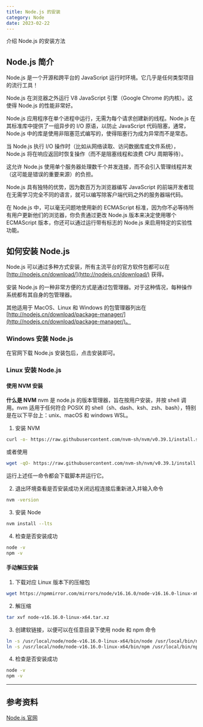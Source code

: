 ```yaml
---
title: Node.js 的安装
category: Node
date: 2023-02-22
---
```


介绍 Node.js 的安装方法
<!-- more -->

## Node.js 简介

Node.js 是一个开源和跨平台的 JavaScript 运行时环境。它几乎是任何类型项目的流行工具！

Node.js 在浏览器之外运行 V8 JavaScript 引擎（Google Chrome 的内核）。这使得 Node.js 的性能非常好。

Node.js 应用程序在单个进程中运行，无需为每个请求创建新的线程。Node.js 在其标准库中提供了一组异步的 I/O 原语，以防止 JavaScript 代码阻塞，通常，Node.js 中的库是使用非阻塞范式编写的，使得阻塞行为成为异常而不是常态。

当 Node.js 执行 I/O 操作时（比如从网络读取、访问数据库或文件系统），Node.js 将在响应返回时恢复操作（而不是阻塞线程和浪费 CPU 周期等待）。

这允许 Node.js 使用单个服务器处理数千个并发连接，而不会引入管理线程并发（这可能是错误的重要来源）的负担。

Node.js 具有独特的优势，因为数百万为浏览器编写 JavaScript 的前端开发者现在无需学习完全不同的语言，就可以编写除客户端代码之外的服务器端代码。

在 Node.js 中，可以毫无问题地使用新的 ECMAScript 标准，因为你不必等待所有用户更新他们的浏览器，你负责通过更改 Node.js 版本来决定使用哪个 ECMAScript 版本，你还可以通过运行带有标志的 Node.js 来启用特定的实验性功能。

## 如何安装 Node.js

Node.js 可以通过多种方式安装，所有主流平台的官方软件包都可以在 [http://nodejs.cn/download/](http://nodejs.cn/download/) 获得。

安装 Node.js 的一种非常方便的方式是通过包管理器。对于这种情况，每种操作系统都有其自身的包管理器。

其他适用于 MacOS、Linux 和 Windows 的包管理器列出在 [http://nodejs.cn/download/package-manager/](http://nodejs.cn/download/package-manager/)。

### Windows 安装 Node.js

在官网下载 Node.js 安装包后，点击安装即可。

### Linux 安装 Node.js

#### 使用 NVM 安装

**什么是 NVM**
nvm 是 node.js 的版本管理器，旨在按用户安装，并按 shell 调用。nvm 适用于任何符合 POSIX 的 shell（sh、dash、ksh、zsh、bash），特别是在以下平台上：unix、macOS 和 windows WSL。

1. 安装 NVM
```bash
curl -o- https://raw.githubusercontent.com/nvm-sh/nvm/v0.39.1/install.sh | bash
```
或者使用
```bash
wget -qO- https://raw.githubusercontent.com/nvm-sh/nvm/v0.39.1/install.sh | bash
```
运行上述任一命令都会下载脚本并运行它。

2. 退出环境查看是否安装成功关闭远程连接后重新进入并输入命令
```bash
nvm -version
```

3. 安装 Node
```bash
nvm install --lts
```

4. 检查是否安装成功
```bash
node -v
npm -v
```

#### 手动解压安装

1. 下载对应 Linux 版本下的压缩包
```bash
wget https://npmmirror.com/mirrors/node/v16.16.0/node-v16.16.0-linux-x64.tar.xz
```

2. 解压缩
```bash
tar xvf node-v16.16.0-linux-x64.tar.xz
```

3. 创建软链接，以便可以在任意目录下使用 node 和 npm 命令
```bash
ln -s /usr/local/node/node-v16.16.0-linux-x64/bin/node /usr/local/bin/node
ln -s /usr/local/node/node-v16.16.0-linux-x64/bin/npm /usr/local/bin/npm
```

4. 检查是否安装成功
```bash
node -v
npm -v
```

---

## 参考资料

[Node.js 官网](https://nodejs.org/zh-cn/)